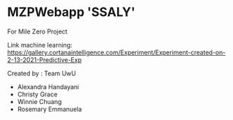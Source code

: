 # MZPWebapp 'SSALY'
For Mile Zero Project

Link machine learning: https://gallery.cortanaintelligence.com/Experiment/Experiment-created-on-2-13-2021-Predictive-Exp

Created by : 
Team UwU 
- Alexandra Handayani
- Christy Grace 
- Winnie Chuang
- Rosemary Emmanuela

